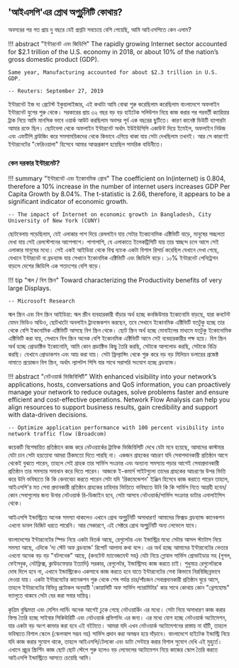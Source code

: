 ## 'আইএসপি'এর গ্রোথ অপুর্চুনিটি কোথায়?

অবসরের পর গত প্রায় দু বছরে যেই প্রশ্নটা সবচেয়ে বেশি পেয়েছি, আমি আইএসপিতে কেন এলাম?

!!! abstract "ইন্টারনেট এবং জিডিপি"
    The rapidly growing Internet sector accounted for $2.1 trillion of the U.S. economy in 2018, or about 10% of the nation’s gross domestic product (GDP).

    Same year, Manufacturing accounted for about $2.3 trillion in U.S. GDP.
    
    -- Reuters: September 27, 2019

ইন্টারনেট ইজ দ্য গ্রেটেস্ট ইকুয়ালাইজার, এই কথাটা আমি বোঝা শুরু করেছিলাম করেছিলাম বাংলাদেশে অফলাইন ইন্টারনেট যুগের শুরু থেকে। সরকারের প্রায় ৩২ বছর বড় বড় হাইটেক সলিউশন নিয়ে কাজ করার পর পরবর্তী ক্যারিয়ার ট্রাক নিয়ে আমি মানসিক ভাবে ওয়ার্ক আউট করছিলাম অবসর পূর্ব এক বছরের ছুটিতে। কারণ কানেক্ট ডিউটি ব্যাপারটা আমার রক্তে ছিল। ছোটবেলা থেকে অফলাইন ইন্টারনেট অর্থাৎ ইউইউসিপি একাউন্ট দিয়ে ইমেইল, অফলাইন নিউজ এবং এফটিপি ব্রাউজিং করে সমসাময়িকদের থেকে কিভাবে এগিয়ে থাকা যায় সেটা দেখছিলাম তখনই। আর সে কারণেই ইন্টারনেটের "ফেরিওয়ালা" হিসেবে আমার আত্মপ্রকাশ হয়েছিল সামরিক বাহিনীতে।

### কেন দরকার ইন্টারনেট?

!!! summary "ইন্টারনেট এবং ইকোনমিক গ্রোথ"
    The coefficient on ln(internet) is 0.804, therefore a 10% increase in the number of internet users increases GDP Per Capita Growth by 8.04%. The t-statistic is 2.66, therefore, it appears to be a significant indicator of economic growth.

    -- The impact of Internet on economic growth in Bangladesh, City University of New York (CUNY)

ছোটবেলায় পড়েছিলাম, যেই এলাকার পাশ দিয়ে রেললাইন যায় সেটার ইকোনোমিক এক্টিভিটি বাড়ে, মানুষের সচ্ছলতা দেখা যায় সেই রেলস্টেশনের আশেপাশে। পাশাপাশি, যে এলাকাতে ইলেকট্রিসিটি যায় তার স্বাচ্ছন্দ চলে আসে সেই এলাকার মানুষের মধ্যে। সেই একই আইডিয়া থেকে বিশ্ব ব্যাংক একটা বিশাল রিসার্চ করেছিল যেখানে দেখা গেছে, যেখানে ইন্টারনেট বা ব্রডব্যান্ড যায় সেখানে ইকোনমিক এক্টিভিটি এবং জিডিপি বাড়ে। ১০% ইন্টারনেট পেনিট্রেশন বাড়লে দেশের জিডিপি এক শতাংশের বেশি বাড়ে।

!!! tip "স্মল / বিগ স্ক্রিন"
    Toward characterizing the Productivity benefits of very large Displays.

    -- Microsoft Research

স্মল স্ক্রিন এবং বিগ স্ক্রিন আইডিয়া: স্মল স্ক্রীন ব্যবহারকারী বাঁড়ার অর্থ হচ্ছে কনজিউমার ইকোনোমি বাড়ছে, যারা কনটেন্ট যেমন ভিডিও অডিও, ছোটখাটো অনলাইন ট্রানজেকশন করছেন, তবে সেখানে ইকোনমিক এক্টিভিটি যতটুকু হচ্ছে তার থেকে বেশি ইকনোমিক এক্টিভিটি আসছে বিগ স্ক্রিন থেকে। ছোট স্ক্রিন অর্থ হচ্ছে মোবাইলের মাধ্যমে যতটুকু ইকোনোমিক এক্টিভিটি করা যায়, সেখানে বিগ স্ক্রিন অনেক বেশি ইকোনমিক এক্টিভিটি আনে সেই ব্যবহারকারীর পক্ষ হয়ে। বিগ স্ক্রিন অর্থ হচ্ছে প্রোডাক্টিভ ইকোনোমি, আমি কোন প্রডাক্টিভ কিছু তৈরি করছি, সেটাকে আপলোড করছি, সেটাকে বিক্রি করছি। যেখানে প্রোডাকশন এবং আয় করা যায়। সেটা ফ্রিল্যান্সিং থেকে শুরু করে বড় বড় মিলিয়ন ডলারের প্রজেক্ট নামাতে প্রয়োজন বিগ স্ক্রিন, অর্থাৎ ল্যাপটপ পিসি যার সাথে সরাসরি সংযোগ হচ্ছে ব্রডব্যান্ড।

!!! abstract "নেটওয়ার্ক ভিজিবিলিটি"
    With enhanced visibility into your network’s applications, hosts, conversations and QoS information, you can proactively manage your network to reduce outages, solve problems faster and ensure efficient and cost-effective operations. Network Flow Analysis can help you align resources to support business results, gain credibility and support with data-driven decisions.

    -- Optimize application performance with 100 percent visibility into network traffic flow (Broadcom)

কয়েকটি বিশেষায়িত প্রতিষ্ঠানে কাজ করে নেটওয়ার্কের ট্রাফিক ভিজিবিলিটি দেখে যেটা মনে হয়েছে, আমাদের কাস্টমার যেটা চান সেটা হয়তোবা আমরা ঠিকমতো দিতে পারছি না। একজন গ্রাহকের আচরণ যদি সেবাপদানকারী প্রতিষ্ঠান আগে থেকেই বুঝতে পারেন, তাহলে সেই গ্রাহক তার সার্ভিস সংক্রান্ত এবং অন্যান্য সমস্যায় পড়ার আগেই সেবাপ্রদানকারী প্রতিষ্ঠান তার সমস্যার সমাধান করে দিতে পারেন। আজকে ই-কমার্স সাইটগুলো তাদের গ্রাহকের আচরণের উপর ভিত্তি করে উনি ভবিষ্যতে কি কি কেনাবেচা করতে পারেন সেটা যদি 'রিকমেন্ডেশন' ইঞ্জিন হিসেবে কাজ করাতে পারেন তাহলে, আইএসপি'র মত সেবা প্রদানকারী প্রতিষ্ঠান গ্রাহকের চাহিদার ভিত্তিতে ভবিষ্যতে উনি কি কি সার্ভিস নিতে আগ্রহী হবেন/কোন সেবাগুলোর জন্য উনার নেটওয়ার্ক রি-ডিজাইন হবে, সেটা আসবে নেটওয়ার্ক/সার্ভিস সংক্রান্ত ডাটার এনালাইসিস থেকে।

আইএসপি ইন্ডাস্ট্রিতে অনেক সমস্যা থাকলেও এখানে গ্রোথ অপুর্চুনিটি অসাধারণ! আমাদের ফিক্সড ব্রডব্যান্ড কানেকশন এখনো ডাবল ডিজিট ধরতে পারেনি। আর সেকারণে, এই সেক্টরে গ্রোথ অপুর্চুনিটি অন্য লেভেলে যাবে। 

বাংলাদেশের ইন্টারনেটের স্পিড নিয়ে একটা বিতর্ক আছে, রেগুলেটর এবং ইন্ডাস্ট্রির মধ্যে সেটার আসল স্ট্যাটাস নিয়ে সমস্যা আছে, এদিকে 'দ্য স্টেট অফ ব্রডব্যান্ড' রিপোর্ট আলাদা কথা বলে। এর অর্থ হচ্ছে আমাদের ইন্টারনেটের ভেতরে এখনো অনেক বড় বড় "বটলনেক" আছে, (কনটেন্ট ম্যানেজমেন্ট সহ) যেটা নিয়ে গ্লোবাল সার্ভিস প্রোভাইডার সহ (গুগল, ফেইসবুক, নেটফ্লিক্স, ক্লাউডফেয়ার ইত্যাদি) সরকার, রেগুলেটর, ইন্ডাস্ট্রিসহ কাজ করতে চাই। শুধুমাত্র রেগুলেটরকে দোষ দিলে হবে না, এখানে ইন্ডাস্ট্রিকেও একসাথে কাজ করতে হবে যাতে ইন্টারনেটের সেবা কিভাবে নিরবিচ্ছিন্নভাবে দেওয়া যায়। একটা ইন্টারনেটের কানেকশন শুরু থেকে শেষ পর্যন্ত চার/পাঁচজন সেবাপ্রদানকারী প্রতিষ্ঠান ঘুরে আসে, তাহলে ইন্টারনেটের বিভিন্ন প্রটোকল অনুযায়ী 'কোয়ালিটি অফ সার্ভিস প্যারামিটার' কার সাথে কোথায় কোন  "থ্রেশহোল্ড" ভ্যালুতে থাকবে সেটা বের করা সবার দায়িত্ব।

কৃত্রিম বুদ্ধিমত্তা এবং মেশিন লার্নিং অনেক আগেই ঢুকে গেছে নেটওয়ার্কিং এর মধ্যে। সেটা নিয়ে অসাধারণ কাজ করার ফিল্ড তৈরি হচ্ছে সাইবার সিকিউরিটি এবং নেটওয়ার্ক প্রভিশনিং এর জন্য। এর মধ্যে যোগ হচ্ছে নেটওয়ার্ক অটোমেশন, যার একটা বড় অংশ কাভার করা হবে এই বইটাতে। আমরা যদি এখন নেটওয়ার্ক অটোমেশনের রাস্তায় না হাঁটি, তাহলে ভবিষ্যতে বিশাল স্কেলে (স্কেলআপ সম্ভব নয়) সার্ভিস প্রদান করা অসম্ভব হয়ে দাঁড়াবে। বাংলাদেশে হাইটেক ইন্ডাস্ট্রি নিয়ে যদি কাজ করার সুযোগ থাকে, তাহলে আইএসপি/টেলকো এবং ডাটা সেন্টারে করার বিশাল সুযোগ দেখি এই মুহুর্তে। এখানে প্রচুর স্ক্রিপ্টিং কাজ ছোট ছোট স্টেপে শুরু হলেও বড় লেভেলের অটোমেশন নিয়ে কাজের স্কোপ তৈরি করতে আইএসপি ইন্ডাস্ট্রিতে আসতে চেয়েছি আমি।